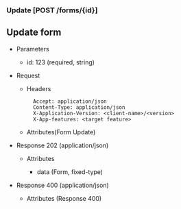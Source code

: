 ### Update [POST /forms/{id}]

## **Update form**

+ Parameters
    + id: 123 (required, string)

+ Request
    + Headers

            Accept: application/json
            Content-Type: application/json
            X-Application-Version: <client-name>/<version>
            X-App-features: <target feature>
          
    + Attributes(Form Update)

+ Response 202 (application/json)

    + Attributes
        
        + data (Form, fixed-type)
    
+ Response 400 (application/json)
              
    + Attributes (Response 400)

<!-- include(../error_responses.md) -->
